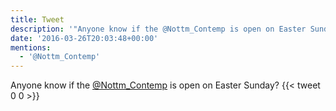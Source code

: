 ```yaml
---
title: Tweet
description: '"Anyone know if the @Nottm_Contemp is open on Easter Sunday?"'
date: '2016-03-26T20:03:48+00:00'
mentions:
  - '@Nottm_Contemp'
---
```

Anyone know if the [@Nottm_Contemp](https://twitter.com/@Nottm_Contemp) is open on Easter Sunday?
      {{< tweet 0 0 >}}
    
